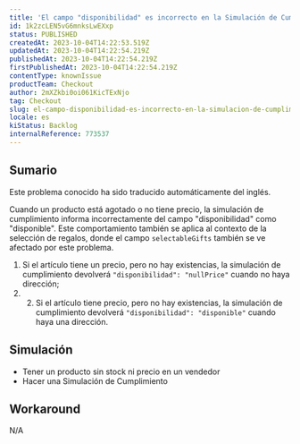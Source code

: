 ```yaml
---
title: 'El campo "disponibilidad" es incorrecto en la Simulación de Cumplimiento para productos sin stock o precio'
id: 1k2zcLEN5vG6mnksLwEXxp
status: PUBLISHED
createdAt: 2023-10-04T14:22:53.519Z
updatedAt: 2023-10-04T14:22:54.219Z
publishedAt: 2023-10-04T14:22:54.219Z
firstPublishedAt: 2023-10-04T14:22:54.219Z
contentType: knownIssue
productTeam: Checkout
author: 2mXZkbi0oi061KicTExNjo
tag: Checkout
slug: el-campo-disponibilidad-es-incorrecto-en-la-simulacion-de-cumplimiento-para-productos-sin-stock-o-precio
locale: es
kiStatus: Backlog
internalReference: 773537
---
```


## Sumario

<div class="alert alert-info">
  <p>Este problema conocido ha sido traducido automáticamente del inglés.</p>
</div>


Cuando un producto está agotado o no tiene precio, la simulación de cumplimiento informa incorrectamente del campo "disponibilidad" como "disponible".
Este comportamiento también se aplica al contexto de la selección de regalos, donde el campo `selectableGifts` también se ve afectado por este problema.


1. Si el artículo tiene un precio, pero no hay existencias, la simulación de cumplimiento devolverá `"disponibilidad": "nullPrice"` cuando no haya dirección;
2. 2. Si el artículo tiene precio, pero no hay existencias, la simulación de cumplimiento devolverá `"disponibilidad": "disponible"` cuando haya una dirección.


##

## Simulación



- Tener un producto sin stock ni precio en un vendedor
- Hacer una Simulación de Cumplimiento


##

## Workaround


N/A




